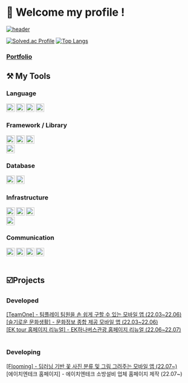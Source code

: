 <div>

# 👋 Welcome my profile !

[![header](https://capsule-render.vercel.app/api?type=rounded&color=auto&height=100&section=header&text=I'm&nbsp;back-end&nbsp;developer&nbsp;aspirant.&fontSize=30&animation=twinkling)](https://mopil.tistory.com)

[![Solved.ac Profile](http://mazassumnida.wtf/api/v2/generate_badge?boj=mopil1102)](https://solved.ac/mopil1102/)
[![Top Langs](https://github-readme-stats.vercel.app/api/top-langs/?username=mopil&layout=compact)](https://github.com/mopil)

### [Portfolio](https://tangible-panda-626.notion.site/95e87784496042d8aef99c36bd344a3b)

## ⚒️ My Tools
### Language
<img src="https://img.shields.io/badge/Java-007396?style=plastic&logo=java&logoColor=white" height=22px/>
<img src="https://img.shields.io/badge/Kotlin-7F52FF?style=plastic&logo=kotlin&logoColor=white" height=22px/>
<img src="https://img.shields.io/badge/Python-3776AB?style=plastic&logo=python&logoColor=white" height=22px/>
<img src="https://img.shields.io/badge/JavaScript-F7DF1E?style=plastic&logo=javascript&logoColor=white" height=22px/>
<br>
  
### Framework / Library
<img src="https://img.shields.io/badge/Spring Boot-6DB33F?style=plastic&logo=springboot&logoColor=white" height=22px/> 
<img src="https://img.shields.io/badge/Spring Data JPA-6DB33F?style=plastic&logo=spring&logoColor=white" height=22px/>
<img src="https://img.shields.io/badge/Thymeleaf-005F0F?style=plastic&logo=thymeleaf&logoColor=white" height=22px/>
<br>

<img src="https://img.shields.io/badge/FastAPI-009688?style=plastic&logo=fastapi&logoColor=white" height=22px/>

### Database
<img src="https://img.shields.io/badge/MySQL-4479A1?style=plastic&logo=mysql&logoColor=white" height=22px/>
<img src="https://img.shields.io/badge/AWS DynamoDB-527FFF?style=plastic&logo=amazondynamodb&logoColor=white" height=22px/>

### Infrastructure
<img src="https://img.shields.io/badge/AWS Lambda-FF9900?style=plastic&logo=awslambda&logoColor=white" height=22px/>
<img src="https://img.shields.io/badge/AWS EC2-FF9900?style=plastic&logo=amazonec2&logoColor=white" height=22px/>
<img src="https://img.shields.io/badge/AWS S3-569A31?style=plastic&logo=amazons3&logoColor=white" height=22px/> 
<br>
<img src="https://img.shields.io/badge/AWS RDS-527FFF?style=plastic&logo=amazonrds&logoColor=white" height=22px/>
<br>

### Communication
<img src="https://img.shields.io/badge/Discord-5865F2?style=plastic&logo=discord&logoColor=white" height=22px/> 
<img src="https://img.shields.io/badge/Slack-4A154B?style=plastic&logo=slack&logoColor=white" height=22px/>
<img src="https://img.shields.io/badge/Notion-000000?style=plastic&logo=notion&logoColor=white" height=22px/>
<img src="https://img.shields.io/badge/Figma-F24E1E?style=plastic&logo=figma&logoColor=white" height=22px/>
<br>
<br>



  
## ☑️Projects
### Developed <br>
[[TeamOne] - 팀플레이 팀원을 손 쉽게 구할 수 있는 모바일 앱 (22.03~22.06)](https://mopil.tistory.com/53?category=1013034) <br>
[[슬기로운 문화생활] - 문화정보 종합 제공 모바일 앱 (22.03~22.06)](https://mopil.tistory.com/49?category=1028808) <br>
[[EK tour 홈페이지 리뉴얼] - EK하나버스관광 홈페이지 리뉴얼 (22.06~22.07)](http://ekhanabus.co.kr) <br>
<br>

### Developing <br>
[[Flooming] - 딥러닝 기반 꽃 사진 분류 및 그림 그려주는 모바일 앱 (22.07~)](https://github.com/project-flooming) <br>
[에이치엔테크 홈페이지] - 에이치엔테크 소방설비 업체 홈페이지 제작 (22.07~)

</div>

